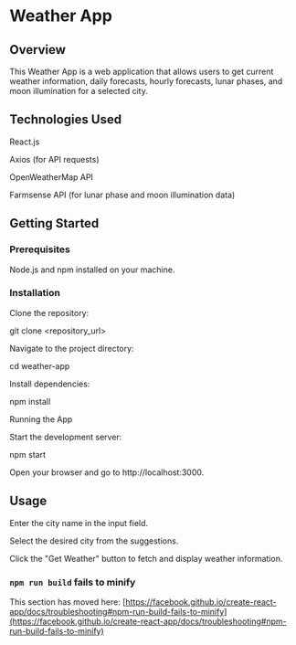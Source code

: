 # Weather App
## Overview
This Weather App is a web application that allows users to get current weather information, daily forecasts, hourly forecasts, lunar phases, and moon illumination for a selected city. 

## Technologies Used
React.js

Axios (for API requests)

OpenWeatherMap API

Farmsense API (for lunar phase and moon illumination data)



## Getting Started

### Prerequisites

Node.js and npm installed on your machine.

### Installation

Clone the repository:


git clone <repository_url>

Navigate to the project directory:


cd weather-app

Install dependencies:


npm install

Running the App

Start the development server:

npm start

Open your browser and go to http://localhost:3000.

## Usage

Enter the city name in the input field.

Select the desired city from the suggestions.

Click the "Get Weather" button to fetch and display weather information.


### `npm run build` fails to minify

This section has moved here: [https://facebook.github.io/create-react-app/docs/troubleshooting#npm-run-build-fails-to-minify](https://facebook.github.io/create-react-app/docs/troubleshooting#npm-run-build-fails-to-minify)

